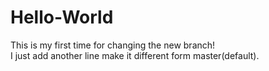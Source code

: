 # Hello-World
This is my first time for changing the new branch! <br>
I just add another line make it different form master(default).
